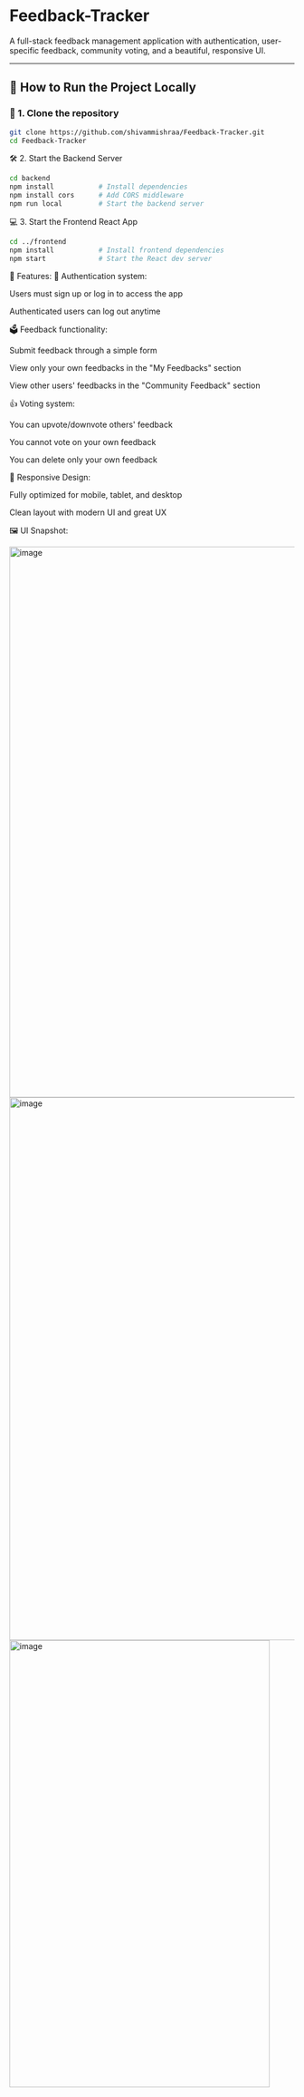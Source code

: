 # Feedback-Tracker

A full-stack feedback management application with authentication, user-specific feedback, community voting, and a beautiful, responsive UI.

---

## 🚀 How to Run the Project Locally

### 📁 1. Clone the repository

```bash
git clone https://github.com/shivammishraa/Feedback-Tracker.git
cd Feedback-Tracker
```

🛠️ 2. Start the Backend Server
````bash
cd backend
npm install           # Install dependencies
npm install cors      # Add CORS middleware
npm run local         # Start the backend server
````

💻 3. Start the Frontend React App
```bash
cd ../frontend
npm install           # Install frontend dependencies
npm start             # Start the React dev server
```

🧠 Features:
🔐 Authentication system:

Users must sign up or log in to access the app

Authenticated users can log out anytime

🗳️ Feedback functionality:

Submit feedback through a simple form

View only your own feedbacks in the "My Feedbacks" section

View other users' feedbacks in the "Community Feedback" section

👍 Voting system:

You can upvote/downvote others' feedback

You cannot vote on your own feedback

You can delete only your own feedback

📱 Responsive Design:

Fully optimized for mobile, tablet, and desktop

Clean layout with modern UI and great UX

🖼️ UI Snapshot:

<img width="1902" height="972" alt="image" src="https://github.com/user-attachments/assets/915aa6e6-7bf3-403d-b276-38e62d047a2f" />

<img width="1919" height="958" alt="image" src="https://github.com/user-attachments/assets/3895bf57-c912-49b2-9c4e-56c3d97b00c1" />

<img width="460" height="789" alt="image" src="https://github.com/user-attachments/assets/551abbfe-683c-4d87-a94a-ab38ace5263c" />
